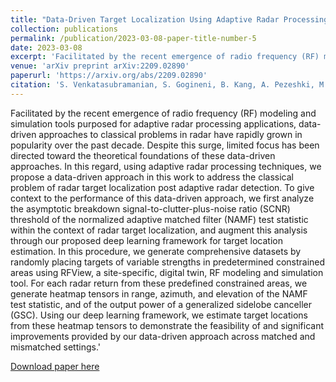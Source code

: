 ```yaml
---
title: "Data-Driven Target Localization Using Adaptive Radar Processing and Convolutional Neural Networks"
collection: publications
permalink: /publication/2023-03-08-paper-title-number-5
date: 2023-03-08
excerpt: 'Facilitated by the recent emergence of radio frequency (RF) modeling and simulation tools purposed for adaptive radar processing applications, data-driven approaches to classical problems in radar have rapidly grown in popularity over the past decade. Despite this surge, limited focus has been directed toward the theoretical foundations of these data-driven approaches. In this regard, using adaptive radar processing techniques, we propose a data-driven approach in this work to address the classical problem of radar target localization post adaptive radar detection. To give context to the performance of this data-driven approach, we first analyze the asymptotic breakdown signal-to-clutter-plus-noise ratio (SCNR) threshold of the normalized adaptive matched filter (NAMF) test statistic within the context of radar target localization, and augment this analysis through our proposed deep learning framework for target location estimation. In this procedure, we generate comprehensive datasets by randomly placing targets of variable strengths in predetermined constrained areas using RFView, a site-specific, digital twin, RF modeling and simulation tool. For each radar return from these predefined constrained areas, we generate heatmap tensors in range, azimuth, and elevation of the NAMF test statistic, and of the output power of a generalized sidelobe canceller (GSC). Using our deep learning framework, we estimate target locations from these heatmap tensors to demonstrate the feasibility of and significant improvements provided by our data-driven approach across matched and mismatched settings.'
venue: 'arXiv preprint arXiv:2209.02890'
paperurl: 'https://arxiv.org/abs/2209.02890'
citation: 'S. Venkatasubramanian, S. Gogineni, B. Kang, A. Pezeshki, M. Rangaswamy and V. Tarokh, &quot;Data-Driven Target Localization Using Adaptive Radar Processing and Convolutional Neural Networks,&quot; <i>arXiv preprint arXiv:2209.02890</i>, 2023, doi: 10.48550/arXiv.2209.02890.'
---
```

Facilitated by the recent emergence of radio frequency (RF) modeling and simulation tools purposed for adaptive radar processing applications, data-driven approaches to classical problems in radar have rapidly grown in popularity over the past decade. Despite this surge, limited focus has been directed toward the theoretical foundations of these data-driven approaches. In this regard, using adaptive radar processing techniques, we propose a data-driven approach in this work to address the classical problem of radar target localization post adaptive radar detection. To give context to the performance of this data-driven approach, we first analyze the asymptotic breakdown signal-to-clutter-plus-noise ratio (SCNR) threshold of the normalized adaptive matched filter (NAMF) test statistic within the context of radar target localization, and augment this analysis through our proposed deep learning framework for target location estimation. In this procedure, we generate comprehensive datasets by randomly placing targets of variable strengths in predetermined constrained areas using RFView, a site-specific, digital twin, RF modeling and simulation tool. For each radar return from these predefined constrained areas, we generate heatmap tensors in range, azimuth, and elevation of the NAMF test statistic, and of the output power of a generalized sidelobe canceller (GSC). Using our deep learning framework, we estimate target locations from these heatmap tensors to demonstrate the feasibility of and significant improvements provided by our data-driven approach across matched and mismatched settings.'

[Download paper here](https://arxiv.org/abs/2209.02890)
